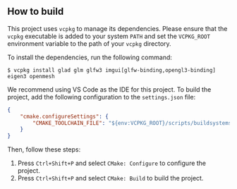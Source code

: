 ## How to build

This project uses `vcpkg` to manage its dependencies. Please ensure that the `vcpkg` executable is added to your system `PATH` and set the `VCPKG_ROOT` environment variable to the path of your `vcpkg` directory.

To install the dependencies, run the following command:

```shell
$ vcpkg install glad glm glfw3 imgui[glfw-binding,opengl3-binding] eigen3 openmesh
```

We recommend using VS Code as the IDE for this project. To build the project, add the following configuration to the `settings.json` file:

```json
{
    "cmake.configureSettings": {
        "CMAKE_TOOLCHAIN_FILE": "${env:VCPKG_ROOT}/scripts/buildsystems/vcpkg.cmake"
    }
}
```

Then, follow these steps:
1. Press `Ctrl+Shift+P` and select `CMake: Configure` to configure the project.
2. Press `Ctrl+Shift+P` and select `CMake: Build` to build the project.
